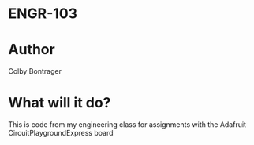 # ENGR-103

# Author 
Colby Bontrager

# What will it do?
This is code from my engineering class for assignments with the Adafruit CircuitPlaygroundExpress board
